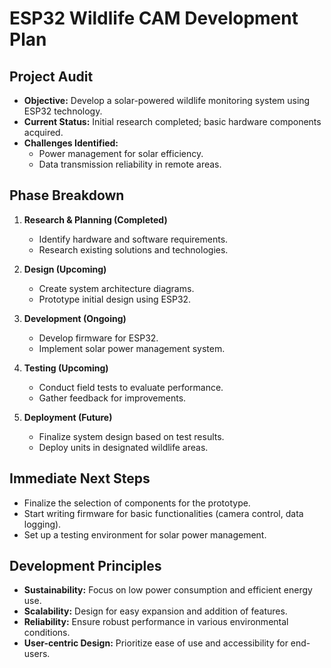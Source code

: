 # ESP32 Wildlife CAM Development Plan

## Project Audit
- **Objective:** Develop a solar-powered wildlife monitoring system using ESP32 technology.
- **Current Status:** Initial research completed; basic hardware components acquired.
- **Challenges Identified:**
  - Power management for solar efficiency.
  - Data transmission reliability in remote areas.

## Phase Breakdown
1. **Research & Planning (Completed)**
   - Identify hardware and software requirements.
   - Research existing solutions and technologies.

2. **Design (Upcoming)**
   - Create system architecture diagrams.
   - Prototype initial design using ESP32.

3. **Development (Ongoing)**
   - Develop firmware for ESP32.
   - Implement solar power management system.

4. **Testing (Upcoming)**
   - Conduct field tests to evaluate performance.
   - Gather feedback for improvements.

5. **Deployment (Future)**
   - Finalize system design based on test results.
   - Deploy units in designated wildlife areas.

## Immediate Next Steps
- Finalize the selection of components for the prototype.
- Start writing firmware for basic functionalities (camera control, data logging).
- Set up a testing environment for solar power management.

## Development Principles
- **Sustainability:** Focus on low power consumption and efficient energy use.
- **Scalability:** Design for easy expansion and addition of features.
- **Reliability:** Ensure robust performance in various environmental conditions.
- **User-centric Design:** Prioritize ease of use and accessibility for end-users.